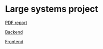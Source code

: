 # Large systems project
[PDF report](https://github.com/large-systems/interface/blob/master/LSD%20Report.pdf)

[Backend](https://github.com/large-systems/backend)

[Frontend](https://github.com/large-systems/frontend)

